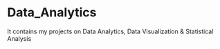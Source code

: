 # Data_Analytics
It contains my projects on Data Analytics, Data Visualization &amp; Statistical Analysis
